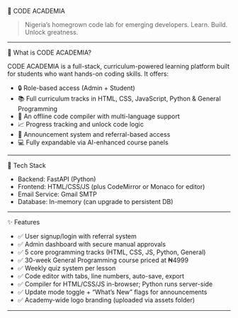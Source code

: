 📘 CODE ACADEMIA

> Nigeria’s homegrown code lab for emerging developers. Learn. Build. Unlock greatness.

---

🧠 What is CODE ACADEMIA?

CODE ACADEMIA is a full-stack, curriculum-powered learning platform built for students who want hands-on coding skills. It offers:

- 🔒 Role-based access (Admin + Student)
- 📚 Full curriculum tracks in HTML, CSS, JavaScript, Python & General Programming
- 🧪 An offline code compiler with multi-language support
- 📈 Progress tracking and unlock code logic
- 📢 Announcement system and referral-based access
- 💻 Fully expandable via AI-enhanced course panels

---

🚀 Tech Stack

- Backend: FastAPI (Python)
- Frontend: HTML/CSS/JS (plus CodeMirror or Monaco for editor)
- Email Service: Gmail SMTP
- Database: In-memory (can upgrade to persistent DB)

---

✨ Features

- ✅ User signup/login with referral system  
- ✅ Admin dashboard with secure manual approvals  
- ✅ 5 core programming tracks (HTML, CSS, JS, Python, General)  
- ✅ 30-week General Programming course priced at ₦4999  
- ✅ Weekly quiz system per lesson  
- ✅ Code editor with tabs, line numbers, auto-save, export  
- ✅ Compiler for HTML/CSS/JS in-browser; Python runs server-side  
- ✅ Update mode toggle + “What’s New” flags for announcements  
- ✅ Academy-wide logo branding (uploaded via assets folder)

---
